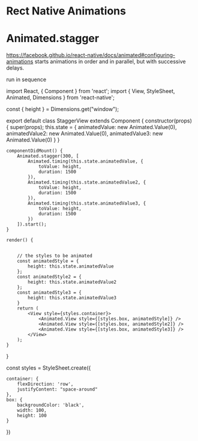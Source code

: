 # Rect Native Animations


# Animated.stagger
https://facebook.github.io/react-native/docs/animated#configuring-animations
starts animations in order and in parallel, but with successive delays.

run in sequence


import React, { Component } from 'react';
import { View, StyleSheet, Animated, Dimensions } from 'react-native';

const { height } = Dimensions.get("window");


export default class StaggerView extends Component {
    constructor(props) {
        super(props);
        this.state = {
            animatedValue: new Animated.Value(0),
            animatedValue2: new Animated.Value(0),
            animatedValue3: new Animated.Value(0)
        }
    }

    componentDidMount() {
        Animated.stagger(300, [
            Animated.timing(this.state.animatedValue, {
                toValue: height,
                duration: 1500
            }),
            Animated.timing(this.state.animatedValue2, {
                toValue: height,
                duration: 1500
            }),
            Animated.timing(this.state.animatedValue3, {
                toValue: height,
                duration: 1500
            })
        ]).start();
    }

    render() {


        // the styles to be animated
        const animatedStyle = {
            height: this.state.animatedValue
        };
        const animatedStyle2 = {
            height: this.state.animatedValue2
        };
        const animatedStyle3 = {
            height: this.state.animatedValue3
        }
        return (
            <View style={styles.container}>
                <Animated.View style={[styles.box, animatedStyle]} />
                <Animated.View style={[styles.box, animatedStyle2]} />
                <Animated.View style={[styles.box, animatedStyle3]} />
            </View>
        );
    }



}

const styles = StyleSheet.create({

    container: {
        flexDirection: 'row',
        justifyContent: "space-around"
    },
    box: {
        backgroundColor: 'black',
        width: 100,
        height: 100
    }
})